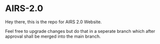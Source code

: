 # AIRS-2.0

Hey there, this is the repo for AIRS 2.0 Website.

Feel free to upgrade changes but do that in a seperate branch which after approval shall be merged into the main branch.
